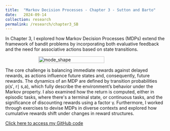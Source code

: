 ```yaml
---
title:  "Markov Decision Processes - Chapter 3 - Sutton and Barto"
date:   2024-09-14
collection: research
permalink: /research/chapter3_SB
---
```

In Chapter 3, I explored how Markov Decision Processes (MDPs) extend the framework of bandit problems by incorporating both evaluative feedback and the need for associative actions based on state transitions. 

<figure style="display: flex; flex-direction: column; align-items: center;">
  <img src="{{ "/assets/img/learning/MDP.png"  | absolute_url }}" alt="mode_shape" class="post-pic" style="width: 70%;"/>
</figure>

The core challenge is balancing immediate rewards against delayed rewards, as actions influence future states and, consequently, future rewards. The dynamics of an MDP are defined by transition probabilities p(s′, r∣ s,a), which fully describe the environment’s behavior under the Markov property. I also examined how the return is computed, either in episodic tasks, where there's a terminal state, or continuous tasks, and the significance of discounting rewards using a factor γ. Furthermore, I worked through exercises to devise MDPs in diverse contexts and explored how cumulative rewards shift under changes in reward structures.

[Click here to access my GitHub code](https://github.com/YaroKazakov/RL-phd/blob/main/rl_book/chapter_notes/Chapter3_MDP_notes.pdf)